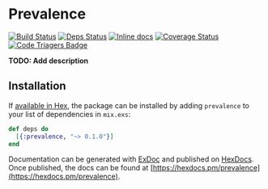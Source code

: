 # Prevalence
[![Build Status](https://travis-ci.org/agnaldo4j/prevalence.svg?branch=develop)](https://travis-ci.org/agnaldo4j/prevalence)
[![Deps Status](https://beta.hexfaktor.org/badge/all/github/agnaldo4j/prevalence.svg?branch=develop)](https://beta.hexfaktor.org/github/agnaldo4j/prevalence) 
[![Inline docs](http://inch-ci.org/github/agnaldo4j/prevalence.svg?branch=develop)](http://inch-ci.org/github/agnaldo4j/prevalence)
[![Coverage Status](https://coveralls.io/repos/github/agnaldo4j/prevalence/badge.svg?branch=develop)](https://coveralls.io/github/agnaldo4j/prevalence?branch=develop)
[![Code Triagers Badge](https://www.codetriage.com/agnaldo4j/prevalence/badges/users.svg?branch=develop)](https://www.codetriage.com/agnaldo4j/prevalence?branch=develop)

**TODO: Add description**

## Installation

If [available in Hex](https://hex.pm/docs/publish), the package can be installed
by adding `prevalence` to your list of dependencies in `mix.exs`:

```elixir
def deps do
  [{:prevalence, "~> 0.1.0"}]
end
```

Documentation can be generated with [ExDoc](https://github.com/elixir-lang/ex_doc)
and published on [HexDocs](https://hexdocs.pm). Once published, the docs can
be found at [https://hexdocs.pm/prevalence](https://hexdocs.pm/prevalence).